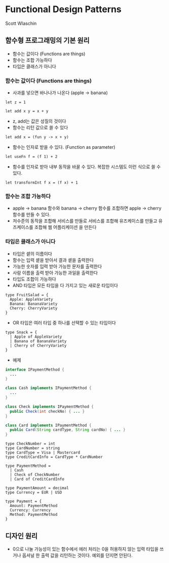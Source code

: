 # Functional Design Patterns

Scott Wlaschin

## 함수형 프로그래밍의 기본 원리

- 함수는 값이다 (Functions are things)
- 함수는 조합 가능하다
- 타입은 클래스가 아니다

### 함수는 값이다 (Functions are things)

- 사과를 넣으면 바나나가 나온다 (apple -> banana)

```f#
let z = 1

let add x y = x + y
```

- z, add는 값은 성질의 것이다
- 함수는 리턴 값으로 쓸 수 있다

```f#
let add x = (fun y -> x + y)
```

- 함수는 인자로 받을 수 있다. (Function as parameter)

```f#
let useFn f = (f 1) + 2
```

- 함수를 인자로 받아 내부 동작을 바꿀 수 있다. 복잡한 시스템도 이런 식으로 쓸 수 있다.

```f#
let transformInt f x = (f x) + 1
```

### 함수는 조합 가능하다

- apple -> banana 함수와 banana -> cherry 함수를 조합하면 apple -> cherry 함수를 만들 수
  있다.
- 저수준의 동작을 조합해 서비스를 만들로 서비스를 조합해 유즈케이스를 만들고 유즈케이스를 조합해 웹 어플리케이션
  을 만든다

### 타입은 클래스가 아니다

- 타입은 셑의 이름이다
- 함수는 입력 셑을 받아서 결과 셑을 출력한다
- 가능한 숫자를 입력 받아 가능한 문자를 출력한다
- 사람 이름을 출력 받아 가능한 과일을 출력한다
- 타입도 조합이 가능하다
- AND 타입은 모든 타입을 다 가지고 있는 새로운 타입이다

```f#
type FruitSalad = {
  Apple: AppleVariety
  Banana: BananaVariety
  Cherry: CherryVariety
}
```

- OR 타입은 여러 타입 중 하나를 선택할 수 있는 타입이다

```f#
type Snack = {
  | Apple of AppleVariety
  | Banana of BananaVariety
  | Cherry of CherryVariety
}
```

- 예제

```java
interface IPaymentMethod {
  ...
}

class Cash implements IPaymentMethod {
  ...
}

class Check implements IPaymentMethod {
  public Check(int checkNo) { ... }
}

class Card implements IPaymentMethod {
  public Card(String cardType, String cardNo) { ... }
}
```

```f#
type CheckNumber = int
type CardNumber = string
type CardType = Visa | Mastercard
type CreditCardInfo = CardType * CardNumber

type PaymentMethod =
  | Cash
  | Check of CheckNumber
  | Card of CreditCardInfo

type PaymentAmount = decimal
type Currency = EUR | USD

type Payment = {
  Amount: PaymentMethod
  Currency: Currency
  Method: PaymentMethod
}
```

## 디자인 원리

- 0으로 나눌 가능성이 있는 함수에서 에러 처리는 0을 허용하지 않는 입력 타입을 쓰거나 옵셔널 한 출력 값을
  리턴하는 것이다. 예외를 던지면 안된다.
